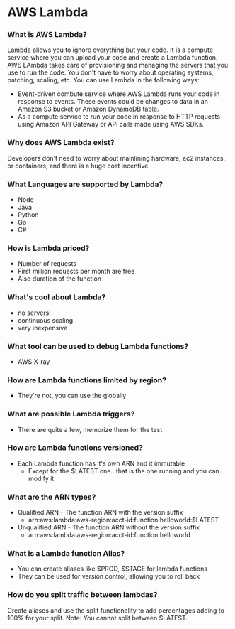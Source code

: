# AWS Lambda

### What is AWS Lambda?
Lambda allows you to ignore everything but your code.
It is a compute service where you can upload your code and create a Lambda 
function. AWS LAmbda takes care of provisioning and managing the servers that
 you use to run the code. You don't have to worry about operating systems, 
 patching, scaling, etc. You can use Lambda in the following ways:
 - Event-driven combute service where AWS Lambda runs your code in response 
 to events. These events could be changes to data in an Amazon S3 bucket or 
 Amazon DynamoDB table.
 - As a compute service to run your code in response to HTTP requests using 
 Amazon API Gateway or API calls made using AWS SDKs.

### Why does AWS Lambda exist?
Developers don't need to worry about mainlining hardware, ec2 instances, or 
containers, and there is a huge cost incentive.

### What Languages are supported by Lambda?
- Node
- Java
- Python
- Go
- C#

### How is Lambda priced?
- Number of requests
- First million requests per month are free
- Also duration of the function

### What's cool about Lambda?
- no servers!
- continuous scaling
- very inexpensive

### What tool can be used to debug Lambda functions?
- AWS X-ray

### How are Lambda functions limited by region?
- They're not, you can use the globally

### What are possible Lambda triggers?
- There are quite a few, memorize them for the test

### How are Lambda functions versioned?
- Each Lambda function has it's own ARN and it immutable
    - Except for the $LATEST one.. that is the one running and you can modify it
    
### What are the ARN types?
- Qualified ARN - The function ARN with the version suffix
    - arn:aws:lambda:aws-region:acct-id:function:helloworld:$LATEST
- Unqualified ARN - The function ARN without the version suffix
    - arn:aws:lambda:aws-region:acct-id:function:helloworld
    
 ### What is a Lambda function Alias?
 - You can create aliases like $PROD, $STAGE for lambda functions
 - They can be used for version control, allowing you to roll back

### How do you split traffic between lambdas?
Create aliases and use the split functionality to add percentages adding to 
100% for your split. Note: You cannot split between $LATEST.
